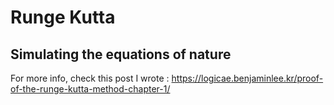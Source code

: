 # Runge Kutta

## Simulating the equations of nature

For more info, check this post I wrote : https://logicae.benjaminlee.kr/proof-of-the-runge-kutta-method-chapter-1/
